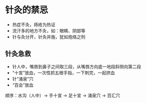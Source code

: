# 针灸的禁忌

- 热症不灸，痔疮为热证
- 流汗多的地方不灸，如：眼睛、阴部等
- 针与灸分开，针灸并施，犹如炮烙之刑


## 针灸急救
- 针人中，嘴唇到鼻子之间取三段，从嘴唇方向底一地段斜侧向第二段
- “十宣”放血，一次性抓五根手指，一下刺完，一起挤血
- 针“涌泉”穴
- “百会”放血

顺序：水沟（人中）-> 手十宣 -> 足十宣 -> 涌泉穴 -> 百汇穴